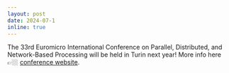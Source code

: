 ```yaml
---
layout: post
date: 2024-07-1 
inline: true
---
```


The 33rd Euromicro International Conference on Parallel, Distributed, and Network-Based Processing will be held in Turin next year! More info here 👉🏼 [conference website](https://pdp2025.org/).
